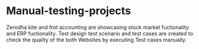 # Manual-testing-projects
Zerodha kite and frot accounting are showcasing stock market fuctionality and ERP fuctionality. Test design test scenario and test cases are created to check the quality of the both Websites by executing Test cases manually.

